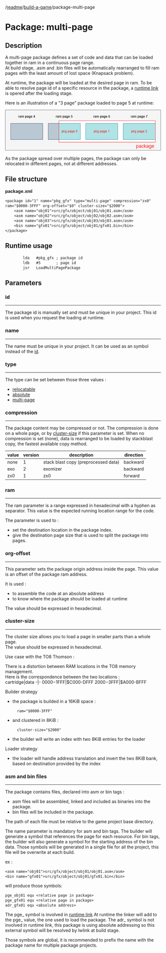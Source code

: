 
/[readme]/[build-a-game]/package-multi-page

# Package: multi-page

## Description

A multi-page package defines a set of code and data that can be loaded together in ram in a continuous page range.  
At build stage, .asm and .bin files will be automatically rearranged to fill ram pages with the least amount of lost space (Knapsack problem).

At runtime, the package will be loaded at the desired page in ram.
To be able to resolve page id of a specific resource in the package, a [runtime link][runtime-link] is opered after the loading stage.

Here is an illustration of a "3 page" package loaded to page 5 at runtime:

![package-element][package-element]

As the package spread over multiple pages, the package can only be relocated in different pages, not at different addresses.

## File structure

**package.xml**

    <package id="1" name="pkg_gfx" type="multi-page" compression="zx0" ram="$0000-3FFF" org-offset="$0" cluster-size="$2000">
        <asm name="obj01">src/gfx/object/obj01/obj01.asm</asm>
        <asm name="obj02">src/gfx/object/obj02/obj02.asm</asm>
        <asm name="obj03">src/gfx/object/obj03/obj03.asm</asm>
        <bin name="gfx01">src/gfx/object/obj01/gfx01.bin</bin>
    </package>

## Runtime usage

            lda   #pkg_gfx ; package id
            ldb   #5       ; page id
            jsr   LoadMultiPagePackage

## Parameters
### id
---

The package id is manually set and must be unique in your project.
This id is used when you request the loading at runtime.

### name
---

The name must be unique in your project. It can be used as an symbol instead of the [id](#id).

### type
---

The type can be set between those three values :
- [relocatable][package-relocatable]
- [absolute][package-absolute]
- [multi-page][package-multi-page]

### compression
---
The package content may be compressed or not. The compression is done on a whole page, or by [cluster-size](#cluster-size) if this parameter is set.
When no compression is set (none), data is rearranged to be loaded by stackblast copy, the fastest available copy method.

value|version|description|direction
-|-|-|-
none|1|stack blast copy (preprocessed data)|backward
exo|2|exomizer|backward
zx0|1|zx0|forward

### ram
---

The ram parameter is a range expressed in hexadecimal with a hyphen as separator. This value is the expected running location range for the code.

The parameter is used to :
- set the destination location in the package index.  
- give the destination page size that is used to split the package into pages.

### org-offset
---

This parameter sets the package origin address inside the page. This value is an offset of the package ram address.

It is used :
- to assemble the code at an absolute address
- to know where the package should be loaded at runtime

The value should be expressed in hexadecimal.

### cluster-size
---

The cluster size allows you to load a page in smaller parts than a whole page.  
The value should be expressed in hexadecimal.

Use case with the TO8 Thomson :

There is a distortion between RAM locations in the TO8 memory management.  
Here is the correspondence between the two locations :  
cartridge|data
-|-
$0000-$1FFF|$C000-DFFF
$2000-$3FFF|$A000-BFFF

Builder strategy
- the package is builded in a 16KiB space :  

        ram="$0000-3FFF"

- and clustered in 8KiB :

        cluster-size="$2000"

- the builder will write an index with two 8KiB entries for the loader

Loader strategy
- the loader will handle address translation and invert the two 8KiB bank, based on destination provided by the index

### asm and bin files
----

The package contains files, declared into asm or bin tags :
- asm files will be assembled, linked and included as binaries into the package.
- bin files will be included in the package.

The path of each file must be relative to the game project base directory.  

The name parameter is mandatory for asm and bin tags. The builder will generate a symbol that references the page for each resource. For bin tags, the builder will also generate a symbol for the starting address of the bin data.
Those symbols will be generated in a single file for all the project, this file will be overwrite at each build.

ex :

    <asm name="obj01">src/gfx/object/obj01/obj01.asm</asm>
    <bin name="gfx01">src/gfx/object/obj01/gfx01.bin</bin>

will produce those symbols:

    pge_obj01 equ <relative page in package>
    pge_gfx01 equ <relative page in package>
    adr_gfx01 equ <absolute address>

The pge_ symbol is involved in [runtime link][runtime-link]
At runtime the linker will add to the pge_ value, the one used to load the package.
The adr_ symbol is not involved in runtime link, this package is using absolute addressing so this external symbol will be resolved by lwlink at build stage.

Those symbols are global, it is recommended to prefix the name with the package name for multiple package projects.

[runtime-link]: build-a-game.md#runtime-linking
[package-element]: package-element.png
[package-relocatable]: package-relocatable.md
[package-absolute]: package-absolute.md
[package-multi-page]: package-multi-page.md

[readme]: ../readme.md
[build-a-game]: build-a-game.md